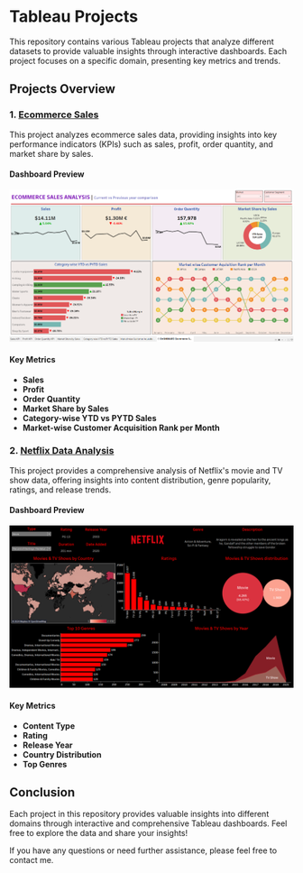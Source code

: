 # Tableau Projects

This repository contains various Tableau projects that analyze different datasets to provide valuable insights through interactive dashboards. Each project focuses on a specific domain, presenting key metrics and trends.

## Projects Overview

### 1. [Ecommerce Sales](./Ecommerce-Sales)

This project analyzes ecommerce sales data, providing insights into key performance indicators (KPIs) such as sales, profit, order quantity, and market share by sales.

#### Dashboard Preview
![Ecommerce Sales Analysis Dashboard](./Ecommerce-Sales/Ecommerce-Sales.png)

#### Key Metrics
- **Sales**
- **Profit**
- **Order Quantity**
- **Market Share by Sales**
- **Category-wise YTD vs PYTD Sales**
- **Market-wise Customer Acquisition Rank per Month**

### 2. [Netflix Data Analysis](./Netflix)

This project provides a comprehensive analysis of Netflix's movie and TV show data, offering insights into content distribution, genre popularity, ratings, and release trends.

#### Dashboard Preview
![Netflix Data Analysis Dashboard](./Netflix/Netflix.png)

#### Key Metrics
- **Content Type**
- **Rating**
- **Release Year**
- **Country Distribution**
- **Top Genres**

## Conclusion
Each project in this repository provides valuable insights into different domains through interactive and comprehensive Tableau dashboards. Feel free to explore the data and share your insights!

If you have any questions or need further assistance, please feel free to contact me.
